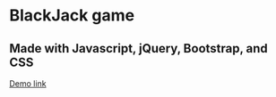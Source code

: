 # BlackJack game
## Made with Javascript, jQuery, Bootstrap, and CSS

[Demo link](https://digitalcrafts.com)